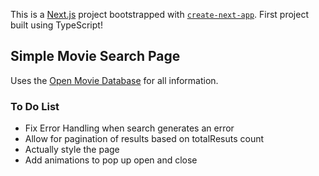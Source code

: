 This is a [Next.js](https://nextjs.org/) project bootstrapped with [`create-next-app`](https://github.com/vercel/next.js/tree/canary/packages/create-next-app).
First project built using TypeScript! 

## Simple Movie Search Page

Uses the [Open Movie Database](https://www.omdbapi.com/) for all information. 

### To Do List
- Fix Error Handling when search generates an error 
- Allow for pagination of results based on totalResuts count
- Actually style the page 
- Add animations to pop up open and close 